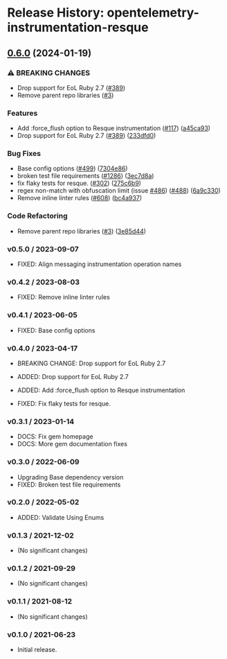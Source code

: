 # Release History: opentelemetry-instrumentation-resque

## [0.6.0](https://github.com/scbjans/opentelemetry-ruby-contrib/compare/opentelemetry-instrumentation-resque-v0.5.0...opentelemetry-instrumentation-resque/v0.6.0) (2024-01-19)


### ⚠ BREAKING CHANGES

* Drop support for EoL Ruby 2.7 ([#389](https://github.com/scbjans/opentelemetry-ruby-contrib/issues/389))
* Remove parent repo libraries ([#3](https://github.com/scbjans/opentelemetry-ruby-contrib/issues/3))

### Features

* Add :force_flush option to Resque instrumentation ([#117](https://github.com/scbjans/opentelemetry-ruby-contrib/issues/117)) ([a45ca93](https://github.com/scbjans/opentelemetry-ruby-contrib/commit/a45ca93cc64179ee03c03347ba221172e96aa7a2))
* Drop support for EoL Ruby 2.7 ([#389](https://github.com/scbjans/opentelemetry-ruby-contrib/issues/389)) ([233dfd0](https://github.com/scbjans/opentelemetry-ruby-contrib/commit/233dfd0dae81346e9687090f9d8dfb85215e0ba7))


### Bug Fixes

* Base config options ([#499](https://github.com/scbjans/opentelemetry-ruby-contrib/issues/499)) ([7304e86](https://github.com/scbjans/opentelemetry-ruby-contrib/commit/7304e86e9a3beba5c20f790b256bbb54469411ca))
* broken test file requirements ([#1286](https://github.com/scbjans/opentelemetry-ruby-contrib/issues/1286)) ([3ec7d8a](https://github.com/scbjans/opentelemetry-ruby-contrib/commit/3ec7d8a456dbd3c9bbad7b397a3da8b8a311d8e3))
* fix flaky tests for resque. ([#302](https://github.com/scbjans/opentelemetry-ruby-contrib/issues/302)) ([275c6b9](https://github.com/scbjans/opentelemetry-ruby-contrib/commit/275c6b950c1f1ea420b7ac8c7b1f7b15ea3bed55))
* regex non-match with obfuscation limit (issue [#486](https://github.com/scbjans/opentelemetry-ruby-contrib/issues/486)) ([#488](https://github.com/scbjans/opentelemetry-ruby-contrib/issues/488)) ([6a9c330](https://github.com/scbjans/opentelemetry-ruby-contrib/commit/6a9c33088c6c9f39b2bc30247a3ed825553c07d4))
* Remove inline linter rules ([#608](https://github.com/scbjans/opentelemetry-ruby-contrib/issues/608)) ([bc4a937](https://github.com/scbjans/opentelemetry-ruby-contrib/commit/bc4a937ed2a0d1898f0f19ae45a2b3a0ef9a067c))


### Code Refactoring

* Remove parent repo libraries ([#3](https://github.com/scbjans/opentelemetry-ruby-contrib/issues/3)) ([3e85d44](https://github.com/scbjans/opentelemetry-ruby-contrib/commit/3e85d4436d338f326816c639cd2087751c63feb1))

### v0.5.0 / 2023-09-07

* FIXED: Align messaging instrumentation operation names

### v0.4.2 / 2023-08-03

* FIXED: Remove inline linter rules

### v0.4.1 / 2023-06-05

* FIXED: Base config options 

### v0.4.0 / 2023-04-17

* BREAKING CHANGE: Drop support for EoL Ruby 2.7 

* ADDED: Drop support for EoL Ruby 2.7 
* ADDED: Add :force_flush option to Resque instrumentation 
* FIXED: Fix flaky tests for resque. 

### v0.3.1 / 2023-01-14

* DOCS: Fix gem homepage 
* DOCS: More gem documentation fixes 

### v0.3.0 / 2022-06-09

* Upgrading Base dependency version
* FIXED: Broken test file requirements 

### v0.2.0 / 2022-05-02

* ADDED: Validate Using Enums 

### v0.1.3 / 2021-12-02

* (No significant changes)

### v0.1.2 / 2021-09-29

* (No significant changes)

### v0.1.1 / 2021-08-12

* (No significant changes)

### v0.1.0 / 2021-06-23

* Initial release.
